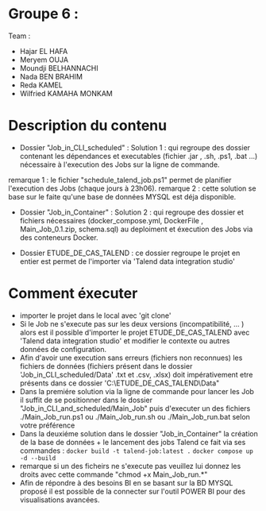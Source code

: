 # Groupe 6 :

Team : 
- Hajar EL HAFA 
- Meryem OUJA 
- Moundji BELHANNACHI 
- Nada BEN BRAHIM 
- Reda KAMEL 
- Wilfried KAMAHA MONKAM

# Description du contenu
- Dossier "Job_in_CLI_scheduled" : Solution 1 : qui regroupe des dossier contenant les dépendances et executables (fichier .jar , .sh, .ps1, .bat ...) nécessaire à l'execution des Jobs sur la ligne de commande.

remarque 1 : le fichier "schedule_talend_job.ps1" permet de planifier l'execution des Jobs (chaque jours à 23h06).
remarque 2 : cette solution se base sur le faite qu'une base de données MYSQL est déja disponible.

- Dossier "Job_in_Container" : Solution 2 : qui regroupe des dossier et fichiers nécessaires (docker_compose.yml, DockerFile , Main_Job_0.1.zip, schema.sql) au deploiment et éxecution des Jobs via des conteneurs Docker.

- Dossier ETUDE_DE_CAS_TALEND : ce dossier regroupe le projet en entier est permet de l'importer via 'Talend data integration studio'  

# Comment éxecuter
- importer le projet dans le local avec 'git clone' 
- Si le Job ne s'execute pas sur les deux versions (incompatibilité, ... ) alors est il possible d'importer le projet ETUDE_DE_CAS_TALEND avec 'Talend data integration studio' et modifier le contexte ou autres données de configuration.
- Afin d'avoir une execution sans erreurs (fichiers non reconnues) les fichiers de données (fichiers présent dans le dossier 'Job_in_CLI_scheduled/Data' .txt et .csv, .xlsx) doit impérativement etre présents dans ce dossier 'C:\ETUDE_DE_CAS_TALEND\Data"
- Dans la premiére solution via la ligne de commande pour lancer les Job il suffit de se positionner dans le dossier "Job_in_CLI_and_scheduled/Main_Job" puis d'executer un des fichiers ./Main_Job_run.ps1 ou ./Main_Job_run.sh ou ./Main_Job_run.bat selon votre préférence
- Dans la deuxiéme solution dans le dossier "Job_in_Container" la création de la base de données + le lancement des jobs Talend ce fait via ses commandes :
          ```
          docker build -t talend-job:latest .
          ```
          ```
          docker compose up -d --build
          ```
- remarque si un des ficheirs ne s'execute pas veuillez lui donnez les droits avec cette commande "chmod +x Main_Job_run.*" 
- Afin de répondre à des besoins BI en se basant sur la BD MYSQL proposé il est possible de la connecter sur l'outil POWER BI pour des visualisations avancées. 
